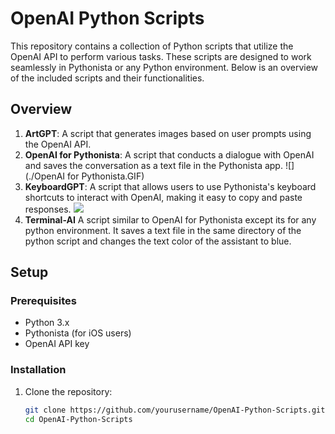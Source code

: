 # OpenAI Python Scripts

This repository contains a collection of Python scripts that utilize the OpenAI API to perform various tasks. These scripts are designed to work seamlessly in Pythonista or any Python environment. Below is an overview of the included scripts and their functionalities.

## Overview

1. **ArtGPT**: A script that generates images based on user prompts using the OpenAI API.
2. **OpenAI for Pythonista**: A script that conducts a dialogue with OpenAI and saves the conversation as a text file in the Pythonista app.
![](./OpenAI for Pythonista.GIF)
4. **KeyboardGPT**: A script that allows users to use Pythonista's keyboard shortcuts to interact with OpenAI, making it easy to copy and paste responses.
![](./KeyboardGPT.GIF)
5. **Terminal-AI** A script similar to OpenAI for Pythonista except its for any python environment. It saves a text file in the same directory of the python script and changes the text color of the assistant to blue.

## Setup

### Prerequisites

- Python 3.x
- Pythonista (for iOS users)
- OpenAI API key

### Installation

1. Clone the repository:
   ```sh
   git clone https://github.com/yourusername/OpenAI-Python-Scripts.git
   cd OpenAI-Python-Scripts
